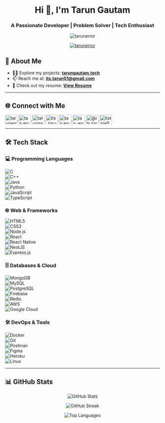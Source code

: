 <h1 align="center">Hi 👋, I'm Tarun Gautam</h1>
<h3 align="center">A Passionate Developer | Problem Solver | Tech Enthusiast</h3>

<p align="center">
  <img src="https://komarev.com/ghpvc/?username=tarunerror&label=Profile%20views&color=0e75b6&style=flat" alt="tarunerror" />
</p>

<p align="center">
  <a href="https://github.com/ryo-ma/github-profile-trophy">
    <img src="https://github-profile-trophy.vercel.app/?username=tarunerror&theme=onedark&no-frame=true&column=6" alt="tarunerror" />
  </a>
</p>

## 🚀 About Me

- 👨‍💻 Explore my projects: **[tarungautam.tech](https://tarungautam.tech/)**
- 📫 Reach me at: **its.tarun01@gmail.com**
- 📄 Check out my resume: [**View Resume**](https://drive.google.com/file/d/17kKu1SH8tWowq36nPMSx6wNhBWdokjhD/view?usp=sharing)

---

## 🌐 Connect with Me  

<p align="left">
<a href="https://linkedin.com/in/tarunerror" target="blank">
  <img align="center" src="https://raw.githubusercontent.com/rahuldkjain/github-profile-readme-generator/master/src/images/icons/Social/linked-in-alt.svg" alt="tarunerror" height="30" width="40" />
</a>
<a href="https://instagram.com/tan.error" target="blank">
  <img align="center" src="https://raw.githubusercontent.com/rahuldkjain/github-profile-readme-generator/master/src/images/icons/Social/instagram.svg" alt="tan.error" height="30" width="40" />
</a>
<a href="https://www.codechef.com/users/tarungautam" target="blank">
  <img align="center" src="https://cdn.jsdelivr.net/npm/simple-icons@3.1.0/icons/codechef.svg" alt="tarungautam" height="30" width="40" />
</a>
<a href="https://www.hackerrank.com/its_tarun01" target="blank">
  <img align="center" src="https://raw.githubusercontent.com/rahuldkjain/github-profile-readme-generator/master/src/images/icons/Social/hackerrank.svg" alt="its_tarun01" height="30" width="40" />
</a>
<a href="https://codeforces.com/profile/tan.error" target="blank">
  <img align="center" src="https://raw.githubusercontent.com/rahuldkjain/github-profile-readme-generator/master/src/images/icons/Social/codeforces.svg" alt="tan.error" height="30" width="40" />
</a>
<a href="https://www.leetcode.com/tan_error" target="blank">
  <img align="center" src="https://raw.githubusercontent.com/rahuldkjain/github-profile-readme-generator/master/src/images/icons/Social/leet-code.svg" alt="tan_error" height="30" width="40" />
</a>
<a href="https://www.hackerearth.com/@its.tarun01" target="blank">
  <img align="center" src="https://raw.githubusercontent.com/rahuldkjain/github-profile-readme-generator/master/src/images/icons/Social/hackerearth.svg" alt="@its.tarun01" height="30" width="40" />
</a>
<a href="https://auth.geeksforgeeks.org/user/itstare1l9" target="blank">
  <img align="center" src="https://raw.githubusercontent.com/rahuldkjain/github-profile-readme-generator/master/src/images/icons/Social/geeks-for-geeks.svg" alt="itstare1l9" height="30" width="40" />
</a>
</p>

---

## 🛠️ Tech Stack  

### 💻 Programming Languages  
![C](https://img.shields.io/badge/C-00599C?style=flat&logo=c&logoColor=white)  
![C++](https://img.shields.io/badge/C++-00599C?style=flat&logo=c%2B%2B&logoColor=white)  
![Java](https://img.shields.io/badge/Java-ED8B00?style=flat&logo=java&logoColor=white)  
![Python](https://img.shields.io/badge/Python-3776AB?style=flat&logo=python&logoColor=white)  
![JavaScript](https://img.shields.io/badge/JavaScript-F7DF1E?style=flat&logo=javascript&logoColor=black)  
![TypeScript](https://img.shields.io/badge/TypeScript-007ACC?style=flat&logo=typescript&logoColor=white)  

### 🌐 Web & Frameworks  
![HTML5](https://img.shields.io/badge/HTML5-E34F26?style=flat&logo=html5&logoColor=white)  
![CSS3](https://img.shields.io/badge/CSS3-1572B6?style=flat&logo=css3&logoColor=white)  
![Node.js](https://img.shields.io/badge/Node.js-339933?style=flat&logo=node.js&logoColor=white)  
![React](https://img.shields.io/badge/React-20232A?style=flat&logo=react&logoColor=61DAFB)  
![React Native](https://img.shields.io/badge/React_Native-20232A?style=flat&logo=react&logoColor=61DAFB)  
![NestJS](https://img.shields.io/badge/NestJS-E0234E?style=flat&logo=nestjs&logoColor=white)  
![Express.js](https://img.shields.io/badge/Express.js-000000?style=flat&logo=express&logoColor=white)  

### 🗄️ Databases & Cloud  
![MongoDB](https://img.shields.io/badge/MongoDB-4EA94B?style=flat&logo=mongodb&logoColor=white)  
![MySQL](https://img.shields.io/badge/MySQL-4479A1?style=flat&logo=mysql&logoColor=white)  
![PostgreSQL](https://img.shields.io/badge/PostgreSQL-336791?style=flat&logo=postgresql&logoColor=white)  
![Firebase](https://img.shields.io/badge/Firebase-ffca28?style=flat&logo=firebase&logoColor=black)  
![Redis](https://img.shields.io/badge/Redis-DC382D?style=flat&logo=redis&logoColor=white)  
![AWS](https://img.shields.io/badge/AWS-FF9900?style=flat&logo=amazonaws&logoColor=white)  
![Google Cloud](https://img.shields.io/badge/Google_Cloud-4285F4?style=flat&logo=google-cloud&logoColor=white)  

### 🛠️ DevOps & Tools  
![Docker](https://img.shields.io/badge/Docker-2496ED?style=flat&logo=docker&logoColor=white)  
![Git](https://img.shields.io/badge/Git-F05032?style=flat&logo=git&logoColor=white)  
![Postman](https://img.shields.io/badge/Postman-FF6C37?style=flat&logo=postman&logoColor=white)  
![Figma](https://img.shields.io/badge/Figma-F24E1E?style=flat&logo=figma&logoColor=white)  
![Heroku](https://img.shields.io/badge/Heroku-430098?style=flat&logo=heroku&logoColor=white)  
![Linux](https://img.shields.io/badge/Linux-FCC624?style=flat&logo=linux&logoColor=black)  

---

## 📊 GitHub Stats  

<p align="center">
  <img src="https://github-readme-stats.vercel.app/api?username=tarunerror&show_icons=true&theme=radical" alt="GitHub Stats" />
</p>

<p align="center">
  <img src="https://github-readme-streak-stats.herokuapp.com/?user=tarunerror&theme=radical" alt="GitHub Streak" />
</p>

<p align="center">
  <img src="https://github-readme-stats.vercel.app/api/top-langs/?username=tarunerror&layout=compact&theme=radical" alt="Top Languages" />
</p>
